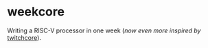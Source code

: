 # weekcore

Writing a RISC-V processor in one week (_now even more inspired by_
[twitchcore](https://github.com/geohot/twitchcore)).
